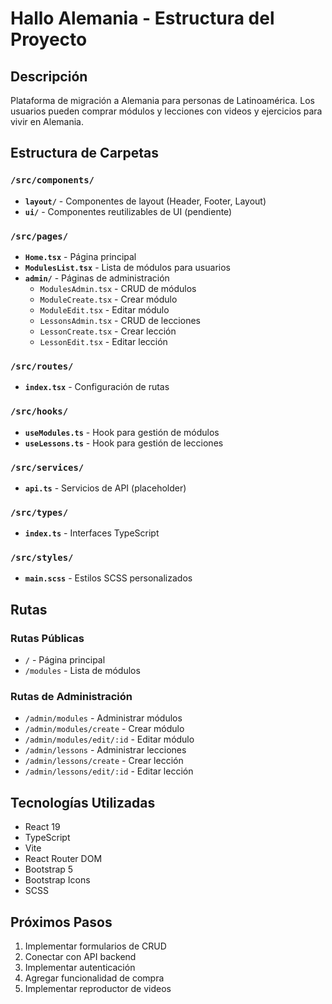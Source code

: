 # Hallo Alemania - Estructura del Proyecto

## Descripción
Plataforma de migración a Alemania para personas de Latinoamérica. Los usuarios pueden comprar módulos y lecciones con videos y ejercicios para vivir en Alemania.

## Estructura de Carpetas

### `/src/components/`
- **`layout/`** - Componentes de layout (Header, Footer, Layout)
- **`ui/`** - Componentes reutilizables de UI (pendiente)

### `/src/pages/`
- **`Home.tsx`** - Página principal
- **`ModulesList.tsx`** - Lista de módulos para usuarios
- **`admin/`** - Páginas de administración
  - `ModulesAdmin.tsx` - CRUD de módulos
  - `ModuleCreate.tsx` - Crear módulo
  - `ModuleEdit.tsx` - Editar módulo
  - `LessonsAdmin.tsx` - CRUD de lecciones
  - `LessonCreate.tsx` - Crear lección
  - `LessonEdit.tsx` - Editar lección

### `/src/routes/`
- **`index.tsx`** - Configuración de rutas

### `/src/hooks/`
- **`useModules.ts`** - Hook para gestión de módulos
- **`useLessons.ts`** - Hook para gestión de lecciones

### `/src/services/`
- **`api.ts`** - Servicios de API (placeholder)

### `/src/types/`
- **`index.ts`** - Interfaces TypeScript

### `/src/styles/`
- **`main.scss`** - Estilos SCSS personalizados

## Rutas

### Rutas Públicas
- `/` - Página principal
- `/modules` - Lista de módulos

### Rutas de Administración
- `/admin/modules` - Administrar módulos
- `/admin/modules/create` - Crear módulo
- `/admin/modules/edit/:id` - Editar módulo
- `/admin/lessons` - Administrar lecciones
- `/admin/lessons/create` - Crear lección
- `/admin/lessons/edit/:id` - Editar lección

## Tecnologías Utilizadas
- React 19
- TypeScript
- Vite
- React Router DOM
- Bootstrap 5
- Bootstrap Icons
- SCSS

## Próximos Pasos
1. Implementar formularios de CRUD
2. Conectar con API backend
3. Implementar autenticación
4. Agregar funcionalidad de compra
5. Implementar reproductor de videos 
